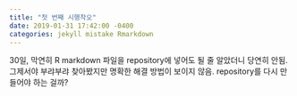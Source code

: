 ```yaml
---
title: "첫 번째 시행착오"
date: 2019-01-31 17:42:00 -0400
categories: jekyll mistake Rmarkdown
---
```


30일, 막연히 R markdown 파일을 repository에 넣어도 될 줄 알았더니 당연히 안됨. 
그제서야 부랴부랴 찾아봤지만 명확한 해결 방법이 보이지 않음. 
repository를 다시 만들어야 하는 걸까? 
